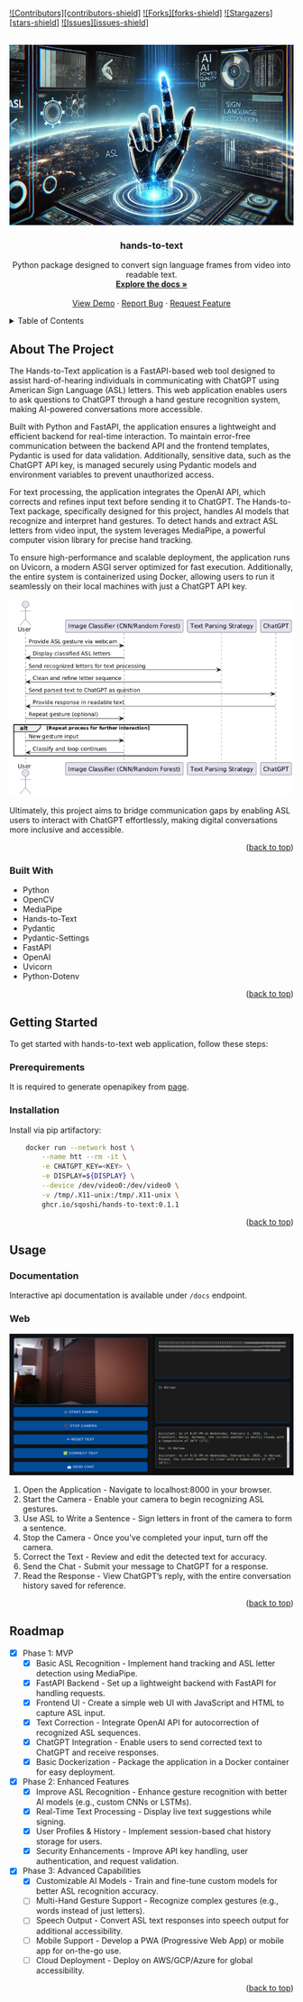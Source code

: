 <a id="readme-top"></a>

[![Contributors][contributors-shield]](https://github.com/sqoshi/hands-to-text/graphs/contributors)
[![Forks][forks-shield]](https://github.com/sqoshi/hands-to-text/network/members)
[![Stargazers][stars-shield]](https://github.com/sqoshi/hands-to-text/stargazers)
[![Issues][issues-shield]](https://github.com/sqoshi/hands-to-text/issues)

<br />
<div align="center">
  <a href="https://github.com/sqoshi/hands-to-text/blob/master/docs/landscape.png">
   <img src="https://github.com/sqoshi/hands-to-text/raw/master/docs/landscape.png" alt="Logo" width="720" height="320">
 </a>

<h3 align="center">hands-to-text</h3>

  <p align="center">
    Python package designed to convert sign language frames from video into readable text.
    <br />
    <a href="https://github.com/sqoshi/hands-to-text"><strong>Explore the docs »</strong></a>
    <br />
    <br />
    <a href="https://github.com/sqoshi/hands-to-text">View Demo</a>
    &middot;
    <a href="https://github.com/sqoshi/hands-to-text/issues/new?labels=bug&template=bug-report---.md">Report Bug</a>
    &middot;
    <a href="https://github.com/sqoshi/hands-to-text/issues/new?labels=enhancement&template=feature-request---.md">Request Feature</a>
  </p>
</div>

<details>
  <summary>Table of Contents</summary>
  <ol>
    <li><a href="#about-the-project">About The Project</a></li>
    <li><a href="#built-with">Built With</a></li>
    <li><a href="#getting-started">Getting Started</a></li>
    <li><a href="#usage">Usage</a></li>
    <li><a href="#roadmap">Roadmap</a></li>
  </ol>
</details>

## About The Project

The Hands-to-Text application is a FastAPI-based web tool designed to assist hard-of-hearing individuals in communicating with ChatGPT using American Sign Language (ASL) letters. This web application enables users to ask questions to ChatGPT through a hand gesture recognition system, making AI-powered conversations more accessible.

Built with Python and FastAPI, the application ensures a lightweight and efficient backend for real-time interaction. To maintain error-free communication between the backend API and the frontend templates, Pydantic is used for data validation. Additionally, sensitive data, such as the ChatGPT API key, is managed securely using Pydantic models and environment variables to prevent unauthorized access.

For text processing, the application integrates the OpenAI API, which corrects and refines input text before sending it to ChatGPT. The Hands-to-Text package, specifically designed for this project, handles AI models that recognize and interpret hand gestures. To detect hands and extract ASL letters from video input, the system leverages MediaPipe, a powerful computer vision library for precise hand tracking.

To ensure high-performance and scalable deployment, the application runs on Uvicorn, a modern ASGI server optimized for fast execution. Additionally, the entire system is containerized using Docker, allowing users to run it seamlessly on their local machines with just a ChatGPT API key.

![img](https://github.com/sqoshi/hands-to-text/blob/master/docs/plant.png)

Ultimately, this project aims to bridge communication gaps by enabling ASL users to interact with ChatGPT effortlessly, making digital conversations more inclusive and accessible.

<p align="right">(<a href="#readme-top">back to top</a>)</p>

### Built With

* Python
* OpenCV
* MediaPipe
* Hands-to-Text
* Pydantic
* Pydantic-Settings
* FastAPI
* OpenAI
* Uvicorn
* Python-Dotenv

<p align="right">(<a href="#readme-top">back to top</a>)</p>

## Getting Started

To get started with hands-to-text web application, follow these steps:

### Prerequirements

It is required to generate openapikey from [page](https://platform.openai.com/).

### Installation

Install via pip artifactory:

```sh
    docker run --network host \
        --name htt --rm -it \
        -e CHATGPT_KEY=<KEY> \
        -e DISPLAY=${DISPLAY} \
        --device /dev/video0:/dev/video0 \
        -v /tmp/.X11-unix:/tmp/.X11-unix \
        ghcr.io/sqoshi/hands-to-text:0.1.1
```

<p align="right">(<a href="#readme-top">back to top</a>)</p>

## Usage

### Documentation

Interactive api documentation is available under `/docs` endpoint.

### Web

![img](https://github.com/sqoshi/hands-to-text/blob/master/docs/examplenew.png)

1. Open the Application - Navigate to localhost:8000 in your browser.
1. Start the Camera - Enable your camera to begin recognizing ASL gestures.
1. Use ASL to Write a Sentence - Sign letters in front of the camera to form a sentence.
1. Stop the Camera - Once you've completed your input, turn off the camera.
1. Correct the Text - Review and edit the detected text for accuracy.
1. Send the Chat - Submit your message to ChatGPT for a response.
1. Read the Response - View ChatGPT’s reply, with the entire conversation history saved for reference.

<p align="right">(<a href="#readme-top">back to top</a>)</p>

## Roadmap

* [x] Phase 1: MVP
  * [x] Basic ASL Recognition - Implement hand tracking and ASL letter detection using MediaPipe.
  * [x] FastAPI Backend - Set up a lightweight backend with FastAPI for handling requests.
  * [x] Frontend UI - Create a simple web UI with JavaScript and HTML to capture ASL input.
  * [x] Text Correction - Integrate OpenAI API for autocorrection of recognized ASL sequences.
  * [x] ChatGPT Integration - Enable users to send corrected text to ChatGPT and receive responses.
  * [x] Basic Dockerization - Package the application in a Docker container for easy deployment.

* [x] Phase 2: Enhanced Features
  * [x] Improve ASL Recognition - Enhance gesture recognition with better AI models (e.g., custom CNNs or LSTMs).
  * [x] Real-Time Text Processing - Display live text suggestions while signing.
  * [x] User Profiles & History - Implement session-based chat history storage for users.
  * [x] Security Enhancements - Improve API key handling, user authentication, and request validation.

* [x] Phase 3: Advanced Capabilities
  * [x] Customizable AI Models - Train and fine-tune custom models for better ASL recognition accuracy.
  * [ ] Multi-Hand Gesture Support - Recognize complex gestures (e.g., words instead of just letters).
  * [ ] Speech Output - Convert ASL text responses into speech output for additional accessibility.
  * [ ] Mobile Support - Develop a PWA (Progressive Web App) or mobile app for on-the-go use.
  * [ ] Cloud Deployment - Deploy on AWS/GCP/Azure for global accessibility.

<p align="right">(<a href="#readme-top">back to top</a>)</p>
